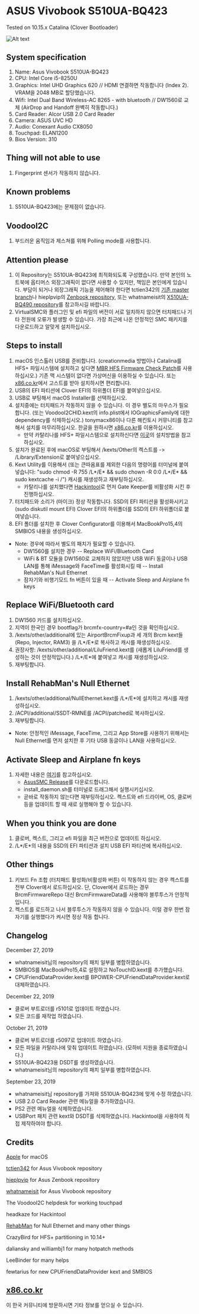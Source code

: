 # ASUS Vivobook S510UA-BQ423

Tested on 10.15.x Catalina (Clover Bootloader) 

![Alt text](https://ivanov-audio.com/wp-content/uploads/2014/01/Hackintosh-Featured-Image.png)

## System specification

1. Name:           Asus Vivobook S510UA-BQ423
2. CPU:            Intel Core i5-8250U
3. Graphics:       Intel UHD Graphics 620 // HDMI 연결하면 작동합니다 (Index 2). VRAM을 2048 MB로 할당했습니다.
4. Wifi:           Intel Dual Band Wireless-AC 8265 - with bluetooth // DW1560로 교체 (AirDrop and Handoff 완벽히 작동합니다.)
5. Card Reader:    Alcor USB 2.0 Card Reader
6. Camera:         ASUS UVC HD
7. Audio:          Conexant Audio CX8050
8. Touchpad:       ELAN1200
9. Bios Version:   310

## Thing will not able to use

1. Fingerprint 센서가 작동하지 않습니다.

## Known problems

1.  S510UA-BQ423에는 문제점이 없습니다.

## VoodooI2C

1. 부드러운 움직임과 제스쳐를 위해 Polling mode를 사용합니다.

## Attention please

1. 이 Repository는 S510UA-BQ423에 최적화되도록 구성했습니다. 만약 본인의 노트북에 옵티머스 외장그래픽이 없다면 사용할 수 있지만, 책임은 본인에게 있습니다. 부담이 되거나 외장그래픽 기능을 제어해야 한다면 tctien342의 [기존 master branch](https://github.com/tctien342/Asus-Vivobook-S510UA-High-Sierra-10.13-Hackintosh)나 hieplpvip의 [Zenbook repository](https://github.com/hieplpvip/ASUS-ZENBOOK-HACKINTOSH), 또는 whatnameisit의 [X510UA-BQ490 repository](https://github.com/whatnameisit/https://github.com/whatnameisit/Asus-Vivobook-X510UA-BQ490-Mojave-10.14.6-Hackintosh)를 참고하시길 바랍니다.
2. VirtualSMC와 플러그인 및 efi 파일의 버전이 서로 일치하지 않으면 터치패드나 기타 전원에 오류가 발생할 수 있습니다. 가장 최근에 나온 안정적인 SMC 패키지를 다운로드하고 알맞게 설치하십시오.

## Steps to install

1. macOS 인스톨러 USB를 준비합니다. (creationmedia 방법이나 Catalina를 HFS+ 파일시스템에 설치하고 싶다면 [MBR HFS Firmware Check Patch](https://www.insanelymac.com/forum/files/file/985-catalina-mbr-hfs-firmware-check-patch/)를 사용하십시오.) 기존 맥 시스템이 없다면 가상머신을 이용하실 수 있습니다. 또는 [x86.co.kr](https://x86.co.kr)에서 고스트를 받아 설치하시면 편리합니다.
2. USB의 EFI 파티션에 Clover EFI의 하위폴더 EFI를 붙여넣으십시오.
3. USB로 부팅해서 macOS Installer를 선택하십시오.
4. 설치중에는 터치패드가 작동하지 않을 수 있습니다. 이 경우 별도의 마우스가 필요합니다. (또는 VoodooI2CHID.kext의 info.plist에서 IOGraphicsFamily에 대한 dependency를 삭제하십시오.) tonymacx86이나 다른 해킨토시 커뮤니티를 참고해서 설치를 마무리하십시오. 한글을 원하시면 [x86.co.kr](https://x86.co.kr)를 이용하십시오.
    - 만약 카탈리나를 HFS+ 파일시스템으로 설치하신다면 [이곳](https://www.insanelymac.com/forum/files/file/985-catalina-mbr-hfs-firmware-check-patch/)의 설치방법을 참고하십시오.
5. 설치가 완료된 후에 macOS로 부팅해서 /kexts/Other의 켁스트를 -> /Library/Extension로 붙여넣으십시오.
6. Kext Utility를  이용해서 (또는 큰따옴표를 제외한 다음의 명령어를 터미널에 붙여넣습니다: "sudo chmod -R 755 /L*/E* && sudo chown -R 0:0 /L*/E* && sudo kextcache -i /") 캐시를 재생성하고 재부팅하십시오.
    - 카탈리나를 설치했다면 [Hackintool](https://headsoft.com.au/download/mac/Hackintool.zip)로 먼저 Gate Keeper를 비활성화 시킨 후 진행하십시오.
7. 터치패드와 소리가 (마이크) 정상 작동합니다. SSD의 EFI 파티션을 활성화시키고 (sudo diskutil mount EFI) Clover EFI의 하위폴더를 SSD의 EFI 하위폴더로 붙여넣습니다.
8. EFI 폴더를 설치한 후 Clover Configurator를 이용해서 MacBookPro15,4의 SMBIOS 내용을 생성하십시오.
- Note: 경우에 따라서 별도의 패치가 필요할 수 있습니다.
    - DW1560를 설치한 경우 -- Replace WiFi/Bluetooth Card
    - WiFi & BT 모듈을 DW1560로 교체하지 않았지만 USB WiFi 동글이나 USB LAN를 통해 iMessage와 FaceTime를 활성화시킬 때 -- Install RehabMan's Null Ethernet
    - 잠자기와 비행기모드 fn 버튼이 있을 때 -- Activate Sleep and Airplane fn keys

## Replace WiFi/Bluetooth card

1. DW1560 카드를 설치하십시오.
2. 지역이 한국인 경우 bootflag가 brcmfx-country=#a인 것을 확인하십시오.
3. /kexts/other/additional에 있는 AirportBrcmFixup과 세 개의 Brcm kext들 (Repo, Injector, RAM3) 을 /L*/E*로 복사하고 캐시를 재생성하십시오.
4. 권장사항: /kexts/other/additional/LiluFriend.kext를 (새롭게 LiluFriend를 생성하는 것이 안정적입니다.) /L*/E*에 붙여넣고 캐시를 재생성하십시오.
5. 재부팅합니다.

## Install RehabMan's Null Ethernet

1. /kexts/other/additional/NullEthernet.kext를 /L*/E*에 설치하고 캐시를 재생성하십시오.
2. /ACPI/additional/SSDT-RMNE를 /ACPI/patched로 복사하십시오.
3. 재부팅합니다.
- Note: 안정적인 iMessage, FaceTime, 그리고 App Store를 사용하기 위해서는 Null Ethernet를 먼저 설치한 후 기타 USB 동글이나 LAN을 사용하십시오.

## Activate Sleep and Airplane fn keys

1. 자세한 내용은 [여기](https://github.com/hieplpvip/AsusSMC/wiki/Installation-Instruction)를 참고하십시오.
    - [AsusSMC Release](https://github.com/hieplpvip/AsusSMC/releases)를 다운로드합니다.
    - install_daemon.sh를 터미널로 드래그해서 실행시키십시오.
    - 곧바로 작동하지 않는다면 재부팅하십시오. 켁스트와 efi 드라이버, OS, 클로버 등을 업데이트 할 때 새로 실행해야 할 수 있습니다.

## When you think you are done
 
1. 클로버, 켁스트, 그리고 efi 파일을 최근 버전으로 업데이트 하십시오.
2. /L*/E*의 내용을 SSD의 EFI 파티션과 설치 USB EFI 파티션에 복사하십시오.

## Other things
1. 키보드 Fn 조합 (터치패드 활성화/비활성화 버튼) 이 작동하지 않는 경우 켁스트를 전부 Clover에서 로드하십시오. 단, Clover에서 로드하는 경우 BrcmFirmwareRepo 대신 BrcmFirmwareData를 사용해야 블루투스가 안정적입니다.
2. 켁스트를 로드하고 나서 블루투스가 작동하지 않을 수 있습니다. 이럴 경우 한번 잠자기를 실행했다가 켜시면 정상 작동 합니다.

## Changelog

December 27, 2019
- whatnameisit님의 repository의 패치 일부를 병합하였습니다.
- SMBIOS를 MacBookPro15,4로 설정하고 NoTouchID.kext를 추가했습니다.
- CPUFriendDataProvider.kext를 BPOWER-CPUFriendDataProvider.kext로 대체하였습니다.

December 22, 2019
- 클로버 부트로더를 r5101로 업데이트 하였습니다.
- 모든 코드를 재작업 하였습니다.

October 21, 2019
- 클로버 부트로더를 r5097로 업데이트 하였습니다.
- 모든 파일을 카탈리나에 맞춰 업데이트 하였습니다. (모하비 지원을 종료하였습니다.)
- S510UA-BQ423용 DSDT를 생성하였습니다.
- whatnameisit님의 repository의 패치 일부를 병합하였습니다.

September 23, 2019
- whatnameisit님 repository를 가져와 S510UA-BQ423에 맞게 수정 하였습니다.
- USB 2.0 Card Reader 관련 메뉴얼을 추가하였습니다.
- PS2 관련 메뉴얼을 삭제하였습니다.
- USBPort 패치 관련 kext와 DSDT를 삭제하였습니다. Hackintool을 사용하여 직접 제작하여야 합니다.

## Credits

[Apple](https://apple.com) for macOS

[tctien342](https://github.com/tctien342) for Asus Vivobook repository

[hieplpvip](https://github.com/hieplpvip) for Asus Zenbook repository

[whatnameisit](https://github.com/whatnameisit) for Asus Vivobook repository

The VoodooI2C helpdesk for working touchpad

headkaze for Hackintool

[RehabMan](https://github.com/RehabMan) for Null Ethernet and many other things

CrazyBird for HFS+ partitioning in 10.14+

daliansky and williambj1 for many hotpatch methods

LeeBinder for many helps

fewtarius for new CPUFriendDataProvider kext and SMBIOS

## [x86.co.kr](https://x86.co.kr)
이 한국 커뮤니티에 방문하시면 기타 정보를 얻으실 수 있습니다.

